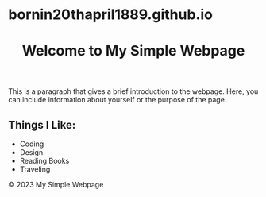 # bornin20thapril1889.github.io
<!DOCTYPE html>
<!DOCTYPE html>
<html lang="en">
<head>
    <meta charset="UTF-8">
    <meta name="viewport" content="width=device-width, initial-scale=1.0">
    <title>My Simple Webpage</title>
</head>
<body>
    <header>
        <h1>Welcome to My Simple Webpage</h1>
    </header>
    <main>
        <section>
            <p>This is a paragraph that gives a brief introduction to the webpage. Here, you can include information about yourself or the purpose of the page.</p>
        </section>
        <section>
            <h2>Things I Like:</h2>
            <ul>
                <li>Coding</li>
                <li>Design</li>
                <li>Reading Books</li>
                <li>Traveling</li>
            </ul>
        </section>
    </main>
    <footer>
        <p>© 2023 My Simple Webpage</p>
    </footer>
</body>
</html>
